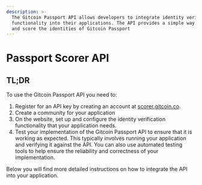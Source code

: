 ```yaml
---
description: >-
  The Gitcoin Passport API allows developers to integrate identity verification
  functionality into their applications. The API provides a simple way to read
  and score the identities of Gitcoin Passport
---
```


# Passport Scorer API

## TL;DR

To use the Gitcoin Passport API you need to:

1. Register for an API key by creating an account at [scorer.gitcoin.co](https://scorer.gitcoin.co/).
2. Create a community for your application
3. On the website, set up and configure the identity verification functionality that your application needs.
4. Test your implementation of the Gitcoin Passport API to ensure that it is working as expected. This typically involves running your application and verifying it against the  API. You can also use automated testing tools to help ensure the reliability and correctness of your implementation.&#x20;

Below you will find more detailed instructions on how to integrate the API into your application.

